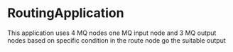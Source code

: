 # RoutingApplication
This application uses 4 MQ nodes one MQ input node and 3 MQ output nodes based on specific condition in the route node go the suitable output
